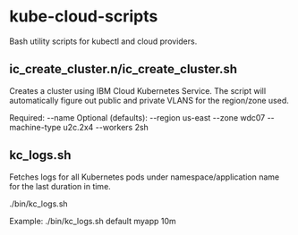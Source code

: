 # kube-cloud-scripts

Bash utility scripts for kubectl and cloud providers.

## ic_create_cluster.n/ic_create_cluster.sh

Creates a cluster using IBM Cloud Kubernetes Service.  The script will
automatically figure out public and private VLANS for the region/zone used.

Required:
	--name <cluster-name>
Optional (defaults):
	--region us-east
	--zone wdc07
	--machine-type u2c.2x4
	--workers 2sh

## kc_logs.sh

Fetches logs for all Kubernetes pods under namespace/application name for the last
duration in time.

./bin/kc_logs.sh <namespace> <application name> <time duration>

Example:
	./bin/kc_logs.sh default myapp 10m
